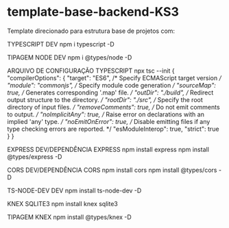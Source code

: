 # template-base-backend-KS3

Template direcionado para estrutura base de projetos com:

TYPESCRIPT DEV
npm i typescript -D

TIPAGEM NODE DEV
npm i @types/node -D

ARQUIVO DE CONFIGURAÇÃO TYPESCRIPT
npx tsc --init
{
  "compilerOptions": {
      "target": "ES6", /* Specify ECMAScript target version */
      "module": "commonjs", /* Specify module code generation */
      "sourceMap": true, /* Generates corresponding '.map' file. */
      "outDir": "./build", /* Redirect output structure to the directory. */
      "rootDir": "./src", /* Specify the root directory of input files. */
      "removeComments": true, /* Do not emit comments to output. */
      "noImplicitAny": true, /* Raise error on declarations with an implied 'any' type. */
      "noEmitOnError": true, /* Disable emitting files if any type checking errors are reported. */
      "esModuleInterop": true,
      "strict": true
  }
}

EXPRESS DEV/DEPENDÊNCIA EXPRESS
npm install express
npm install @types/express -D

CORS DEV/DEPENDÊNCIA CORS
npm install cors
npm install @types/cors -D

TS-NODE-DEV DEV
npm install ts-node-dev -D

KNEX SQLITE3
npm install knex sqlite3

TIPAGEM KNEX
npm install @types/knex -D
